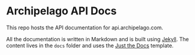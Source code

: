 # Archipelago API Docs
This repo hosts the API documentation for api.archipelago.com.

All the documentation is written in Markdown and is built using [Jekyll](https://jekyllrb.com/).
The content lives in the `docs` folder and uses the [Just the Docs](https://just-the-docs.github.io/just-the-docs/) template.